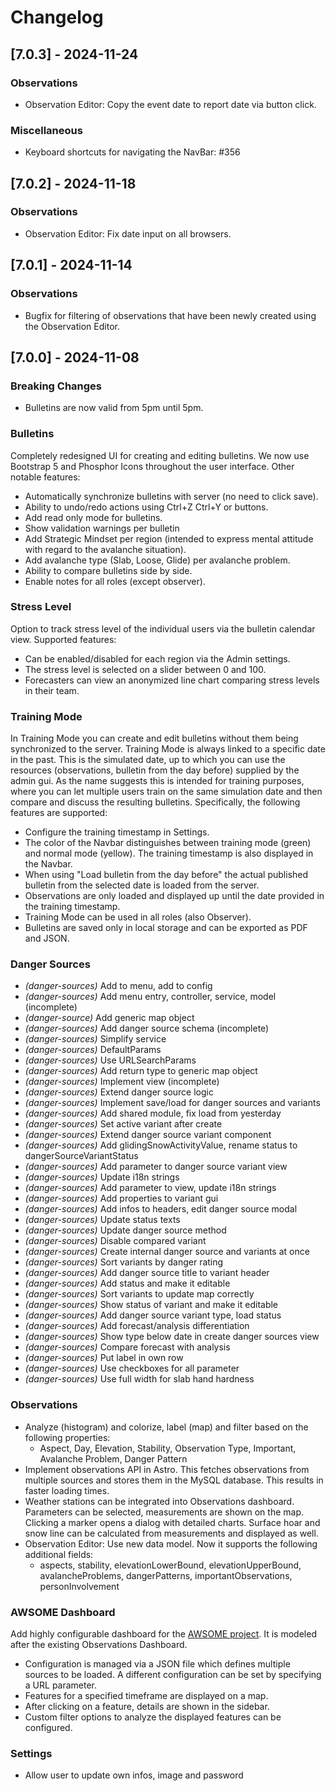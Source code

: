 # Changelog

<!-- To update, run `yarn changelog`. -->

## [7.0.3] - 2024-11-24

### Observations

- Observation Editor: Copy the event date to report date via button click.

### Miscellaneous

- Keyboard shortcuts for navigating the NavBar: #356

## [7.0.2] - 2024-11-18

### Observations

- Observation Editor: Fix date input on all browsers.

## [7.0.1] - 2024-11-14

### Observations

- Bugfix for filtering of observations that have been newly created using the Observation Editor.

## [7.0.0] - 2024-11-08

### Breaking Changes

- Bulletins are now valid from 5pm until 5pm.

### Bulletins

Completely redesigned UI for creating and editing bulletins. We now use Bootstrap 5 and Phosphor Icons
throughout the user interface.
Other notable features:

- Automatically synchronize bulletins with server (no need to click save).
- Ability to undo/redo actions using Ctrl+Z Ctrl+Y or buttons.
- Add read only mode for bulletins.
- Show validation warnings per bulletin
- Add Strategic Mindset per region (intended to express mental attitude with regard to the avalanche situation).
- Add avalanche type (Slab, Loose, Glide) per avalanche problem.
- Ability to compare bulletins side by side.
- Enable notes for all roles (except observer).

### Stress Level

Option to track stress level of the individual users via the bulletin calendar view.
Supported features:

- Can be enabled/disabled for each region via the Admin settings.
- The stress level is selected on a slider between 0 and 100.
- Forecasters can view an anonymized line chart comparing stress levels in their team.

### Training Mode

In Training Mode you can create and edit bulletins without them being synchronized to the server.
Training Mode is always linked to a specific date in the past. This is the simulated date, up to which
you can use the resources (observations, bulletin from the day before) supplied by the admin gui.
As the name suggests this is intended for training purposes, where you can let multiple users
train on the same simulation date and then compare and discuss the resulting bulletins.
Specifically, the following features are supported:

- Configure the training timestamp in Settings.
- The color of the Navbar distinguishes between training mode (green) and normal mode (yellow). The training timestamp is also displayed in the Navbar.
- When using "Load bulletin from the day before" the actual published bulletin from the selected date is loaded from the server.
- Observations are only loaded and displayed up until the date provided in the training timestamp.
- Training Mode can be used in all roles (also Observer).
- Bulletins are saved only in local storage and can be exported as PDF and JSON.

### Danger Sources

- _(danger-sources)_ Add to menu, add to config
- _(danger-sources)_ Add menu entry, controller, service, model (incomplete)
- _(danger-source)_ Add generic map object
- _(danger-sources)_ Add danger source schema (incomplete)
- _(danger-sources)_ Simplify service
- _(danger-sources)_ DefaultParams
- _(danger-sources)_ Use URLSearchParams
- _(danger-sources)_ Add return type to generic map object
- _(danger-sources)_ Implement view (incomplete)
- _(danger-sources)_ Extend danger source logic
- _(danger-sources)_ Implement save/load for danger sources and variants
- _(danger-sources)_ Add shared module, fix load from yesterday
- _(danger-sources)_ Set active variant after create
- _(danger-sources)_ Extend danger source variant component
- _(danger-sources)_ Add glidingSnowActivityValue, rename status to dangerSourceVariantStatus
- _(danger-sources)_ Add parameter to danger source variant view
- _(danger-sources)_ Update i18n strings
- _(danger-sources)_ Add parameter to view, update i18n strings
- _(danger-sources)_ Add properties to variant gui
- _(danger-sources)_ Add infos to headers, edit danger source modal
- _(danger-sources)_ Update status texts
- _(danger-sources)_ Update danger source method
- _(danger-sources)_ Disable compared variant
- _(danger-sources)_ Create internal danger source and variants at once
- _(danger-sources)_ Sort variants by danger rating
- _(danger-sources)_ Add danger source title to variant header
- _(danger-sources)_ Add status and make it editable
- _(danger-sources)_ Sort variants to update map correctly
- _(danger-sources)_ Show status of variant and make it editable
- _(danger-sources)_ Add danger source variant type, load status
- _(danger-sources)_ Add forecast/analysis differentiation
- _(danger-sources)_ Show type below date in create danger sources view
- _(danger-sources)_ Compare forecast with analysis
- _(danger-sources)_ Put label in own row
- _(danger-sources)_ Use checkboxes for all parameter
- _(danger-sources)_ Use full width for slab hand hardness

### Observations

- Analyze (histogram) and colorize, label (map) and filter based on the following properties:
  - Aspect, Day, Elevation, Stability, Observation Type, Important, Avalanche Problem, Danger Pattern
- Implement observations API in Astro. This fetches observations from multiple sources and stores them in the MySQL database.
  This results in faster loading times.
- Weather stations can be integrated into Observations dashboard. Parameters can be selected, measurements are shown on the map.
  Clicking a marker opens a dialog with detailed charts. Surface hoar and snow line can be calculated from measurements and displayed as well.
- Observation Editor: Use new data model. Now it supports the following additional fields:
  - aspects, stability, elevationLowerBound, elevationUpperBound, avalancheProblems, dangerPatterns, importantObservations, personInvolvement

### AWSOME Dashboard

Add highly configurable dashboard for the [AWSOME project](https://gitlab.com/avalanche-warning).
It is modeled after the existing Observations Dashboard.

- Configuration is managed via a JSON file which defines multiple sources to be loaded.
  A different configuration can be set by specifying a URL parameter.
- Features for a specified timeframe are displayed on a map.
- After clicking on a feature, details are shown in the sidebar.
- Custom filter options to analyze the displayed features can be configured.

### Settings

- Allow user to update own infos, image and password
